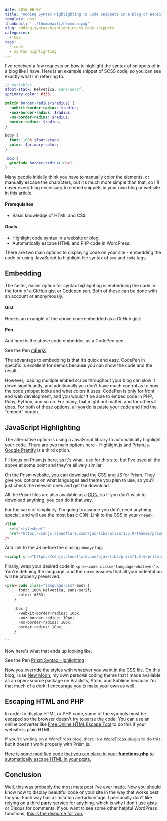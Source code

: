 ```yaml
---
date: 2016-06-07
title: "Adding Syntax Highlighting to Code Snippets in a Blog or Website"
template: post
thumbnail: '../thumbnails/newmoon.png'
slug: adding-syntax-highlighting-to-code-snippets
categories:
  - CSS
tags:
  - code
  - syntax highlighting
---
```


I've received a few requests on how to highlight the syntax of snippets of in a blog like I have. Here is an example snippet of SCSS code, so you can see exactly what I'm referring to.

```scss
// Variables
$font-stack: Helvetica, sans-serif;
$primary-color: #333;

@mixin border-radius($radius) {
  -webkit-border-radius: $radius;
  -moz-border-radius: $radius;
  -ms-border-radius: $radius;
  border-radius: $radius;
}

body {
  font: 100% $font-stack;
  color: $primary-color;
}

.box {
  @include border-radius(10px);
}
```

Many people initially think you have to manually color the elements, or manually escape the characters, but it's much more simple than that, so I'll cover everything necessary to embed snippets in your own blog or website in this article.

#### Prerequisites

- Basic knowledge of HTML and CSS.

#### Goals

- Highlight code syntax in a website or blog.
- Automatically escape HTML and PHP code in WordPress.

There are two main options to displaying code on your site - embedding the code or using JavaScript to highlight the syntax of `pre` and `code` tags.

## Embedding

The faster, easier option for syntax highlighting is embedding the code in the form of a [GitHub gist](https://gist.github.com/) or [Codepen pen](http://codepen.io/pen). Both of these can be done with an account or anonymously.

#### Gist

Here is an example of the above code embedded as a GitHub gist:

#### Pen

And here is the above code embedded as a CodePen pen.

See the Pen [mEerjX](http://codepen.io/taniarascia/pen/mEerjX/)

The advantage to embedding is that it's quick and easy. CodePen in specific is excellent for demos because you can show the code and the result.

However, loading multiple embed scrips throughout your blog can slow it down significantly, and additionally you don't have much control as to how the code snippet looks and what colors it uses. CodePen is only for front end web development, and you wouldn't be able to embed code in PHP, Ruby, Python, and so on. For many, that might not matter, and for others it does. For both of these options, all you do is paste your code and find the "embed" button.

## JavaScript Highlighting

The alternative option is using a JavaScript library to automatically highlight your code. There are two main options here - [Highlight.js](https://highlightjs.org/) and [Prism.js](http://prismjs.com/). [Google Prettify](https://github.com/google/code-prettify) is a third option.

I'll focus on Prism.js here, as it's what I use for this site, but I've used all the above at some point and they're all very similar.

On the Prism website, you can [download](http://prismjs.com/download.html) the CSS and JS for Prism. They give you options on what languages and theme you plan to use, so you'll just check the relevant ones and get the download.

All the Prism files are also available as a [CDN](https://cdnjs.com/libraries/prism), so if you don't wish to download anything, you can do it that way.

For the sake of simplicity, I'm going to assume you don't need anything special, and will use the most basic CDN. Link to the CSS in your `<head>`:

```html
<link
  rel="stylesheet"
  href="https://cdnjs.cloudflare.com/ajax/libs/prism/1.5.0/themes/prism.min.css"
/>
```

And link to the JS before the closing `<body>` tag.

```html
<script src="https://cdnjs.cloudflare.com/ajax/libs/prism/1.5.0/prism.min.js"></script>
```

Finally, wrap your desired code in `<pre><code class="language-whatever">`. You're defining the language, and the `<pre>` ensures that all your indentation will be properly preserved.

```html
<pre><code class="language-css">body {
      font: 100% Helvetica, sans-serif;
      color: #333;
    }

    .box {
      -webkit-border-radius: 10px;
      -moz-border-radius: 10px;
      -ms-border-radius: 10px;
      border-radius: 10px;
    }
```

</pre>
```

Now here's what that ends up looking like.

See the Pen [Prism Syntax Highlighting](http://codepen.io/taniarascia/pen/wWKzQQ/)

Now you override the styles with whatever you want in the CSS file. On this blog, I use [New Moon](http://taniarascia.github.io/new-moon/), my own personal coding theme that I made available as an open-source package on Brackets, Atom, and Sublime because I'm that much of a dork. I encourage you to make your own as well.

## Escaping HTML and PHP

In order to display HTML or PHP code, some of the symbols must be escaped so the browser doesn't try to parse the code. You can use an online converter like [Free Online HTML Escape Tool](http://www.freeformatter.com/html-escape.html) to do this if your website is plain HTML.

If you're writing on a WordPress blog, there is a [WordPress plugin](https://wordpress.org/plugins/escape-html/) to do this, but it doesn't work properly with Prism.js.

[Here is some modified code that you can place in your **functions.php** to automatically escape HTML in your posts.](https://github.com/taniarascia/wp-functions#escape-html-in-posts)

## Conclusion

Well, this was probably the most meta post I've ever made. Now you should know how to display beautiful code on your site in the way that works best for you. Each way has a limitation and advantage. I personally don't like relying on a third party service for anything, which is why I don't use gists or Disqus for comments. If you want to see some other helpful WordPress functions, [this is the resource for you.](https://github.com/taniarascia/wp-functions)
